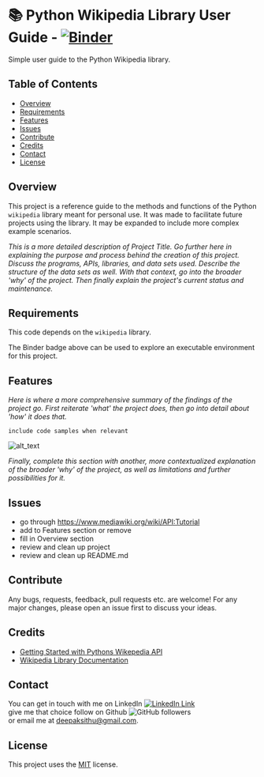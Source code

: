 
# :books: Python Wikipedia Library User Guide -  [![Binder](https://mybinder.org/badge_logo.svg)](https://mybinder.org/v2/gh/deepaksithu/Python_Wikipedia_Library_User_Guide/master?filepath=Python_Wikipedia_Library_User_Guide.ipynb)


Simple user guide to the Python Wikipedia library.

## Table of Contents
- [Overview](#overview)
- [Requirements](#requirements) 
- [Features](#features)
- [Issues](#issues) 
- [Contribute](#contribute) 
- [Credits](#credits)
- [Contact](#contact)
- [License](#license)


## Overview

This project is a reference guide to the methods and functions of the Python `wikipedia` library meant for personal use. It was made to facilitate future projects using the library. It may be expanded to include more complex example scenarios.

_This is a more detailed description of Project Title. Go further here in explaining the purpose and process behind the creation of this project. Discuss the programs, APIs, libraries, and data sets used. Describe the structure of the data sets as well. With that context, go into the broader 'why' of the project. Then finally explain the project's current status and maintenance._

## Requirements
This code depends on the `wikipedia` library.

The Binder badge above can be used to explore an executable environment for this project.
## Features
_Here is where a more comprehensive summary of the findings of the project go. First reiterate 'what' the project does, then go into detail about 'how' it does that._
```
include code samples when relevant
```
![alt_text](/Annotation105829.png?raw=true "and images/screenshots")

_Finally, complete this section with another, more contextualized explanation of the broader 'why' of the project, as well as limitations and further possibilities for it._

## Issues
- go through https://www.mediawiki.org/wiki/API:Tutorial
- add to Features section or remove
- fill in Overview section
- review and clean up project
- review and clean up README.md

## Contribute
Any bugs, requests, feedback, pull requests etc. are welcome! For any major changes, please open an issue first to discuss your ideas.

## Credits
- [Getting Started with Pythons Wikepedia API](https://stackabuse.com/getting-started-with-pythons-wikipedia-api/)
- [Wikipedia Library Documentation](https://wikipedia.readthedocs.io/en/latest/code.html)

## Contact
You can get in touch with me on LinkedIn [![LinkedIn Link](https://img.shields.io/badge/Connect-deepaksithu-blue.svg?logo=linkedin&longCache=true&style=social&label=Connect
)](https://www.linkedin.com/in/deepaksithu) <br>
give me that choice follow on Github      ![GitHub followers](https://img.shields.io/github/followers/deepaksithu?style=social)<br>
or email me at deepaksithu@gmail.com.

## License
This project uses the [MIT](https://choosealicense.com/licenses/mit/) license. 
